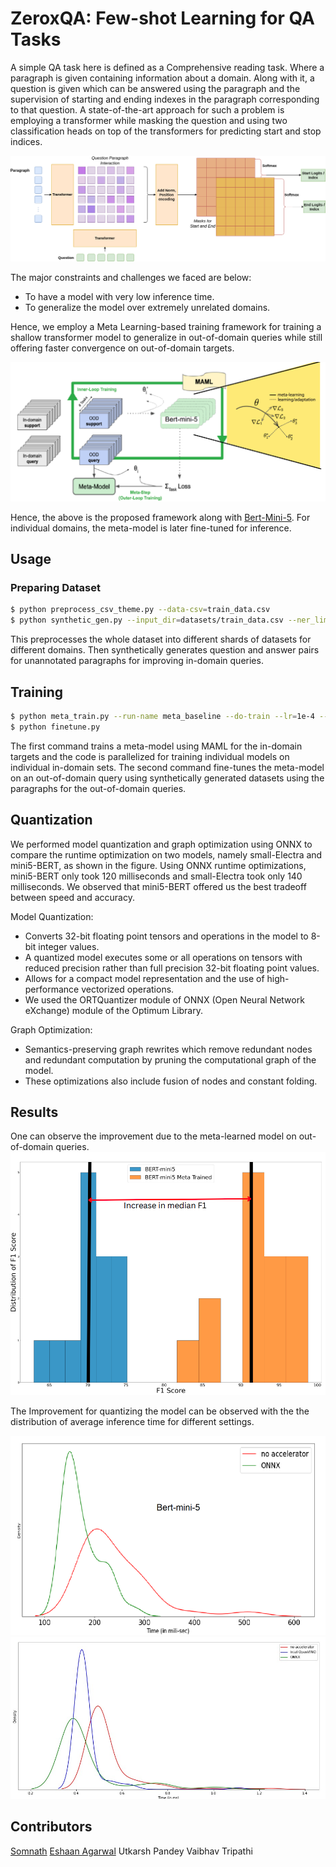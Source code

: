 # ZeroxQA: Few-shot Learning for QA Tasks

A simple QA task here is defined as a Comprehensive reading task. Where a paragraph is given containing information about a domain. Along with it, a question is given which can be answered using the paragraph and the supervision of starting and ending indexes in the paragraph corresponding to that question. A state-of-the-art approach for such a problem is employing a transformer while masking the question and using two classification heads on top of the transformers for predicting start and stop indices.

![Reader](media/reader.png)

The major constraints and challenges we faced are below:
- To have a model with very low inference time.
- To generalize the model over extremely unrelated domains.

Hence, we employ a Meta Learning-based training framework for training a shallow transformer model to generalize in out-of-domain queries while still offering faster convergence on out-of-domain targets.

![](media/meta_learning.png)

Hence, the above is the proposed framework along with [Bert-Mini-5](https://huggingface.co/mrm8488/bert-mini-5-finetuned-squadv2). For individual domains, the meta-model is later fine-tuned for inference.

## Usage

### Preparing Dataset

```bash
$ python preprocess_csv_theme.py --data-csv=train_data.csv
$ python synthetic_gen.py --input_dir=datasets/train_data.csv --ner_limit=2 --use_qa_data=sample_question_answers.csv
```

This preprocesses the whole dataset into different shards of datasets for different domains. Then synthetically generates question and answer pairs for unannotated paragraphs for improving in-domain queries.

## Training 

```bash
$ python meta_train.py --run-name meta_baseline --do-train --lr=1e-4 --meta-lr=5e-3 --meta-epochs=10000
$ python finetune.py
```
The first command trains a meta-model using MAML for the in-domain targets and the code is parallelized for training individual models on individual in-domain sets. The second command fine-tunes the meta-model on an out-of-domain query using synthetically generated datasets using the paragraphs for the out-of-domain queries.

## Quantization

We performed model quantization and graph optimization using ONNX to compare the runtime optimization on two models, namely small-Electra and mini5-BERT, as shown in the figure. Using ONNX runtime optimizations, mini5-BERT only took 120 milliseconds and small-Electra took only 140 milliseconds. We observed that mini5-BERT offered us the best tradeoff between speed and accuracy.

Model Quantization:
- Converts 32-bit floating point tensors and operations in the model to 8-bit integer values.
- A quantized model executes some or all operations on tensors with reduced precision rather than full precision 32-bit floating point values.
- Allows for a compact model representation and the use of high-performance vectorized operations.
- We used the ORTQuantizer module of ONNX (Open Neural Network eXchange) module of the Optimum Library.

Graph Optimization:
- Semantics-preserving graph rewrites which remove redundant nodes and redundant computation by pruning the computational graph of the model.
- These optimizations also include fusion of nodes and constant folding.

## Results

One can observe the improvement due to the meta-learned model on out-of-domain queries.
![](media/plot.png)

The Improvement for quantizing the model can be observed with the the distribution of average inference time for different settings.

![](media/mini5.png)
![](media/mini55.png)

## Contributors
[Somnath](https://github.com/hex-plex)
[Eshaan Agarwal](https://github.com/eshaanagarwal)
Utkarsh Pandey
Vaibhav Tripathi
